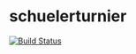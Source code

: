 schuelerturnier
===============

[![Build Status](https://secure.travis-ci.org/marthaler/schuelerturnier.png)](http://travis-ci.org/marthaler/schuelerturnier)
